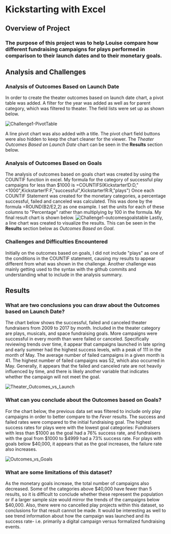 # Kickstarting with Excel

## Overview of Project

### The purpose of this project was to help Louise compare how different fundraising campaigns for plays performed in comparison to their launch dates and to their monetary goals. 

## Analysis and Challenges

### Analysis of Outcomes Based on Launch Date
In order to create the theater outcomes based on launch date chart, a pivot table was added. A filter for the year was added as well as for parent category, which was filtered to theater. The field lists were set up as shown below. 

![Challenge1-PivotTable](https://user-images.githubusercontent.com/105991478/174460599-43c90d7a-7d4f-4b12-986a-05fb49a33f25.png)

A line pivot chart was also added with a title. The pivot chart field buttons were also hidden to keep the chart cleaner for the viewer. The _Theater Outcomes Based on Launch Date_ chart can be seen in the **Results** section below.  

### Analysis of Outcomes Based on Goals
The analysis of outcomes based on goals chart was created by using the COUNTIF function in excel. My formula for the category of  successful play campaigns for less than $1000 is =COUNTIFS(Kickstarter!D:D,"<1000",Kickstarter!F:F,"successful",Kickstarter!R:R,"plays")
Once each COUNTIF Statement was created for the monetary categories, a percentage successful, failed and canceled was calculated. This was done by the formula =ROUND(B2/E2,2) as one example. I set the units for each of these columns to "Percentage" rather than multiplying by 100 in the formula. My final result chart is shown below. 
![Challenge1-outcomesgoalstable](https://user-images.githubusercontent.com/105991478/174460764-0090bab5-d0f2-417f-8fa2-1b65cadee149.png)
Lastly, a line chart was created to visualize the results. This can be seen in the **Results** section below as _Outcomes Based on Goal_.

### Challenges and Difficulties Encountered
Initially on the outcomes based on goals, I did not include "plays" as one of the conditions in the COUNTIF statement, causing my results to appear different from what was shown in the challenge. Another challenge was mainly getting used to the syntax with the github commits and understanding what to include in the analysis summary. 

## Results
### What are two conclusions you can draw about the Outcomes based on Launch Date?
The chart below shows the successful, failed and canceled theater fundraisers from 2009 to 2017 by month. Included in the theater category are plays, musicals, and space fundraising goals. More campaigns were successful in every month than were failed or canceled. Specifically reviewing trends over time, it appear that campaigns launched in late spring and early summer had the highest success levels, with a peak of 111 in the month of May. The average number of failed campaigns in a given month is 41. The highest number of failed campaigns was 52, which also occurred in May. Generally, it appears that the failed and canceled rate are not heavily influenced by time, and there is likely another variable that indicates whether the campaign will not meet the goal. 

![Theater_Outcomes_vs_Launch](https://user-images.githubusercontent.com/105991478/174459918-3d45ad30-744a-4d65-aa4b-0cbe21f443c2.png)

### What can you conclude about the Outcomes based on Goals?
For the chart below, the previous data set was filtered to include only play campaigns in order to better compare to the _Fever_ results. The success and failed rates were compared to the initial fundraising goal. The highest success rates for plays were with the lowest goal categories: Fundraisers with less than $1000 as the goal had a 76% success rate, and fundraisers with the goal from $1000 to $4999 had a 73% success rate. For plays with goals below $40,000, it appears that as the goal increases, the failure rate also increases. 

![Outcomes_vs_Goals](https://user-images.githubusercontent.com/105991478/174460256-5b70bfd8-911b-44a1-b780-8023bede47e8.png)

### What are some limitations of this dataset?
As the monetary goals increase, the total number of campaigns also decreased. Some of the categories above $40,000 have fewer than 5 results, so it is difficult to conclude whether these represent the population or if a larger sample size would mirror the trends of the campaigns below $40,000. Also, there were no cancelled play projects within this dataset, so conclusions for that result cannot be made. It would be interesting as well to see trend information about how the campaign was launched and its success rate- i.e. primarily a digital campaign versus formalized fundraising events. 
